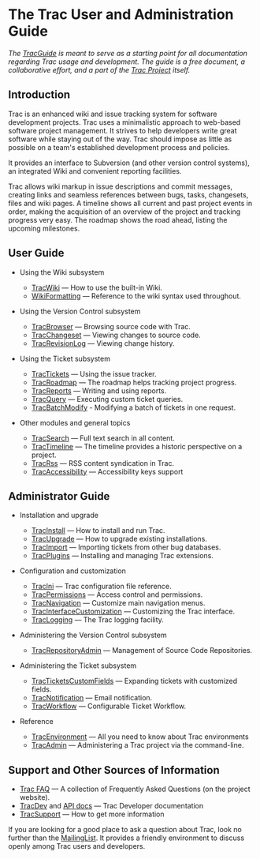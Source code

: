 # The Trac User and Administration Guide

*The [TracGuide](trac-guide) is meant to serve as a starting point for all documentation regarding Trac usage and development. The guide is a free document, a collaborative effort, and a part of the [ Trac Project](http://trac.edgewall.org) itself.*

## Introduction


Trac is an enhanced wiki and issue tracking system for software development projects. Trac uses a minimalistic approach to web-based software project management. It strives to help developers write great software while staying out of the way. Trac should impose as little as possible on a team's established development process and policies.


It provides an interface to Subversion (and other version control systems), an integrated Wiki and convenient reporting facilities.


Trac allows wiki markup in issue descriptions and commit messages, creating links and seamless references between bugs, tasks, changesets, files and wiki pages. A timeline shows all current and past project events in order, making the acquisition of an overview of the project and tracking progress very easy. The roadmap shows the road ahead, listing the upcoming milestones.

## User Guide

- Using the Wiki subsystem

  - [TracWiki](trac-wiki) — How to use the built-in Wiki.
  - [WikiFormatting](wiki-formatting) — Reference to the wiki syntax used throughout.
- Using the Version Control subsystem

  - [TracBrowser](trac-browser) — Browsing source code with Trac.
  - [TracChangeset](trac-changeset) — Viewing changes to source code.
  - [TracRevisionLog](trac-revision-log) — Viewing change history.
- Using the Ticket subsystem

  - [TracTickets](trac-tickets) — Using the issue tracker.
  - [TracRoadmap](trac-roadmap) — The roadmap helps tracking project progress.
  - [TracReports](trac-reports) — Writing and using reports.
  - [TracQuery](trac-query) — Executing custom ticket queries.
  - [TracBatchModify](trac-batch-modify) - Modifying a batch of tickets in one request.
- Other modules and general topics

  - [TracSearch](trac-search) — Full text search in all content.
  - [TracTimeline](trac-timeline) — The timeline provides a historic perspective on a project.
  - [TracRss](trac-rss) — RSS content syndication in Trac.
  - [TracAccessibility](trac-accessibility) — Accessibility keys support

## Administrator Guide

- Installation and upgrade

  - [TracInstall](trac-install) — How to install and run Trac.
  - [TracUpgrade](trac-upgrade) — How to upgrade existing installations.
  - [TracImport](trac-import) — Importing tickets from other bug databases.
  - [TracPlugins](trac-plugins) — Installing and managing Trac extensions.
- Configuration and customization

  - [TracIni](trac-ini) — Trac configuration file reference. 
  - [TracPermissions](trac-permissions) — Access control and permissions.
  - [TracNavigation](trac-navigation) — Customize main navigation menus.
  - [TracInterfaceCustomization](trac-interface-customization) — Customizing the Trac interface.
  - [TracLogging](trac-logging) — The Trac logging facility.
- Administering the Version Control subsystem

  - [TracRepositoryAdmin](trac-repository-admin) — Management of Source Code Repositories.
- Administering the Ticket subsystem

  - [TracTicketsCustomFields](trac-tickets-custom-fields) — Expanding tickets with customized fields.
  - [TracNotification](trac-notification) — Email notification.
  - [TracWorkflow](trac-workflow) — Configurable Ticket Workflow.
- Reference

  - [TracEnvironment](trac-environment) — All you need to know about Trac environments
  - [TracAdmin](trac-admin) — Administering a Trac project via the command-line.

## Support and Other Sources of Information

- [ Trac FAQ](http://trac.edgewall.org/intertrac/TracFaq) — A collection of Frequently Asked Questions (on the project website).
- [ TracDev](http://trac.edgewall.org/intertrac/TracDev) and [ API docs](http://trac.edgewall.org/intertrac/TracDev/ApiDocs) — Trac Developer documentation
- [TracSupport](trac-support) — How to get more information


If you are looking for a good place to ask a question about Trac, look no further than the [ MailingList](http://trac.edgewall.org/wiki/MailingList). It provides a friendly environment to discuss openly among Trac users and developers.
